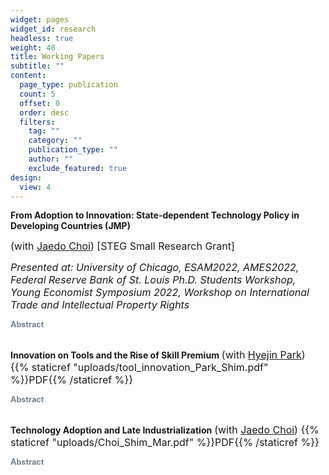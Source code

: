 ```yaml
---
widget: pages
widget_id: research
headless: true
weight: 40
title: Working Papers
subtitle: ""
content:
  page_type: publication
  count: 5
  offset: 0
  order: desc
  filters:
    tag: ""
    category: ""
    publication_type: ""
    author: ""
    exclude_featured: true
design:
  view: 4
---
```

<meta name="theme-color" content="#2962ff">

**From Adoption to Innovation: State-dependent Technology Policy in Developing Countries (JMP)** 

<font size="3.5"> (with <a href="http://www.jaedochoi.com/">Jaedo Choi</a>) \[STEG Small Research Grant]

*P﻿resented at: University of Chicago, ESAM2022, AMES2022, Federal Reserve Bank of St. Louis Ph.D. Students Workshop, Young Economist Symposium 2022, Workshop on International Trade and Intellectual Property Rights* </font>

  <div class="expand">
    <div class="expand-label" style="cursor: pointer;" onclick="$h = $(this);$h.next('div').slideToggle(100,function () {$h.children('i').attr('class',function () {return $h.next('div').is(':visible') ? 'fas fa-chevron-down' : 'fas fa-chevron-right';});});">
      <i style="font-size:75%; color:#708090" class="fas fa-chevron-right"></i>
      <span style="font-size:90%; color:#708090">
	<b> Abstract </b>
      </span>
    </div>
    <div class="expand-content" style="display: none; font-size:90%">Should governments in developing countries promote technology adoption, or should they support innovation? We use a newly digitized dataset on technology imports and patents in South Korea to answer this question. We find that (1) as firms close the technology gap from foreign firms, productivity growth from adoption decreases compared with innovation, (2) the adoption fee is higher when the gap is smaller, (3) when a firm adopts a technology, other firms increase patent citations to the adopted technology, suggesting knowledge diffusion. Based on these findings, we build a two-country growth model where firms can innovate or adopt technology from foreign firms. Since firms are non-atomistic, firms lose market share when they sell the technology to foreign firms. They internalize the loss by charging an adoption fee. Adoption generates knowledge diffusion, which motivates the government to subsidize adoption, but the size of diffusion decreases as the country grows. Then, we estimate the model by matching the empirical findings. Using the estimated model, we evaluate the technology policy in Korea, which started with an adoption subsidy and switched to an innovation subsidy. Our result suggests that the policy generated 5.21% higher welfare than the case without any policy, which is higher than time-invariant policies. </div>
  </div>

<br>

**Innovation on Tools and the Rise of Skill Premium** <font size="3.5">(with <a href="http://www.hyejinpark.net/">Hyejin Park</a>) {{% staticref "uploads/tool_innovation_Park_Shim.pdf" %}}PDF{{% /staticref %}}</font>

 <div class="expand">
    <div class="expand-label" style="cursor: pointer;" onclick="$h = $(this);$h.next('div').slideToggle(100,function () {$h.children('i').attr('class',function () {return $h.next('div').is(':visible') ? 'fas fa-chevron-down' : 'fas fa-chevron-right';});});">
      <i style="font-size:75%; color:#708090" class="fas fa-chevron-right"></i>
      <span style="font-size:90%; color:#708090">
	<b> Abstract </b>
      </span>
    </div>
    <div class="expand-content" style="display: none; font-size:90%">This paper measures innovation on tools used by different occupations and studies
its impact on the increasing skill premium. First, we match the description of tools
from Wikipedia with patent text data using textual analysis to measure the innovation
on tools. Then, we study its relation with the labor market variables at the occupation
level. We find 1) innovation on tools grew more in skill-intensive occupations, 2) it
is positively associated with wage and employment growth across occupations, 3) it
is positively correlated with the skill premium and skill intensity growth within each
occupation. Motivated by this reduced-form evidence, we build a model where tool
innovation increases the demand of occupations, potentially more for skilled workers.
Parameters are estimated through the Generalized Method of Moments. We find that
tool innovation accounts for 61% of the total demand factor that contributed to the
skill premium increase in 1980-2015. </div>
  </div>

<br>

**Technology Adoption and Late Industrialization** <font size="3.5">(with <a href="http://www.jaedochoi.com/">Jaedo Choi</a>) {{% staticref "uploads/Choi_Shim_Mar.pdf" %}}PDF{{% /staticref %}}</font>

 <div class="expand">
    <div class="expand-label" style="cursor: pointer;" onclick="$h = $(this);$h.next('div').slideToggle(100,function () {$h.children('i').attr('class',function () {return $h.next('div').is(':visible') ? 'fas fa-chevron-down' : 'fas fa-chevron-right';});});">
      <i style="font-size:75%; color:#708090" class="fas fa-chevron-right"></i>
      <span style="font-size:90%; color:#708090">
	<b> Abstract </b>
      </span>
    </div>
    <div class="expand-content" style="display: none; font-size:90%">We study how the adoption of foreign technology and local spillovers from such adoption contributed to late industrialization in a developing country during the postwar period. Using novel historical firm-level data for South Korea, we provide causal evidence of direct productivity gains to adopters and local productivity spillovers of the adoption. Based on these empirical findings, we develop a dynamic spatial model with firms' technology adoption decisions and local spillovers. The spillovers induce dynamic complementarity in firms' technology adoption decisions. Because of this dynamic complementarity, the model potentially features multiple steady states. Temporary adoption subsidies can have permanent effects by moving an economy to a new transition path that converges to a higher-productivity steady state. We calibrate our model to the microdata and econometric estimates. We evaluate the effects of the South Korean government policy that temporarily provided adoption subsidies to heavy manufacturing firms in the 1970s. Had no adoption subsidies been provided, South Korea would have converged to a less industrialized steady state in which the heavy manufacturing's share of GDP would have been 15% lower and aggregate welfare would have been 10% lower than the steady state with successful industrialization. Thus, temporary subsidies for technology adoption had permanent effects. </div>
  </div>